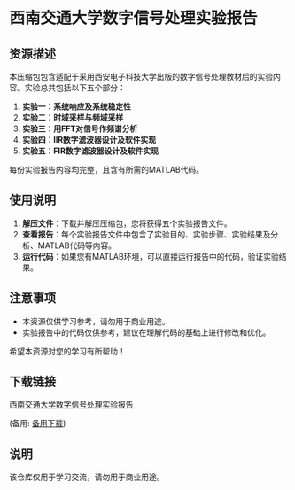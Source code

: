 # 西南交通大学数字信号处理实验报告

## 资源描述

本压缩包包含适配于采用西安电子科技大学出版的数字信号处理教材后的实验内容。实验总共包括以下五个部分：

1. **实验一：系统响应及系统稳定性**
2. **实验二：时域采样与频域采样**
3. **实验三：用FFT对信号作频谱分析**
4. **实验四：IIR数字滤波器设计及软件实现**
5. **实验五：FIR数字滤波器设计及软件实现**

每份实验报告内容均完整，且含有所需的MATLAB代码。

## 使用说明

1. **解压文件**：下载并解压压缩包，您将获得五个实验报告文件。
2. **查看报告**：每个实验报告文件中包含了实验目的、实验步骤、实验结果及分析、MATLAB代码等内容。
3. **运行代码**：如果您有MATLAB环境，可以直接运行报告中的代码，验证实验结果。

## 注意事项

- 本资源仅供学习参考，请勿用于商业用途。
- 实验报告中的代码仅供参考，建议在理解代码的基础上进行修改和优化。

希望本资源对您的学习有所帮助！

## 下载链接
[西南交通大学数字信号处理实验报告](https://pan.quark.cn/s/46df42598491) 

(备用: [备用下载](https://pan.baidu.com/s/1AKRRbHq_sbJK1UmjeXVd8A?pwd=1234))

## 说明

该仓库仅用于学习交流，请勿用于商业用途。
